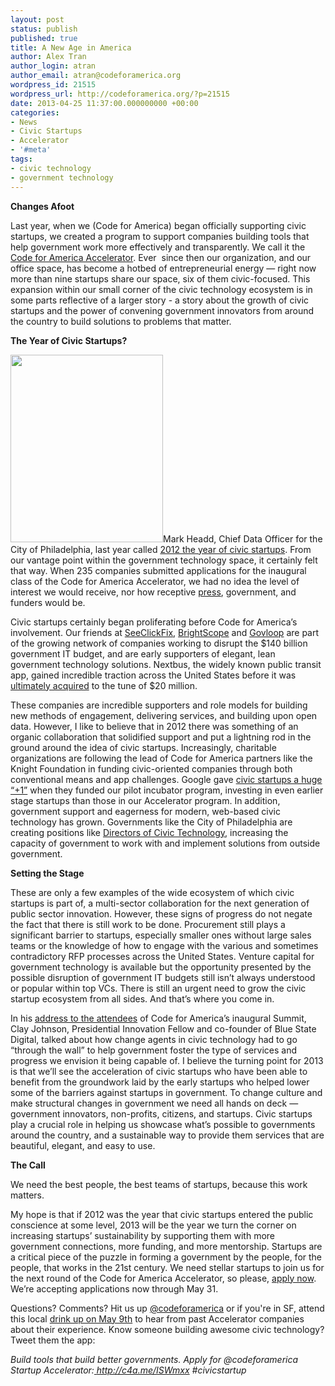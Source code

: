 ```yaml
---
layout: post
status: publish
published: true
title: A New Age in America
author: Alex Tran
author_login: atran
author_email: atran@codeforamerica.org
wordpress_id: 21515
wordpress_url: http://codeforamerica.org/?p=21515
date: 2013-04-25 11:37:00.000000000 +00:00
categories:
- News
- Civic Startups
- Accelerator
- '#meta'
tags:
- civic technology
- government technology
---
```

<strong>Changes Afoot</strong>

<strong></strong>Last year, when we (Code for America) began officially supporting civic startups, we created a program to support companies building tools that help government work more effectively and transparently. We call it the <a href="http://codeforamerica.org/accelerator" target="_blank">Code for America Accelerator</a>. Ever  since then our organization, and our office space, has become a hotbed of entrepreneurial energy — right now more than nine startups share our space, six of them civic-focused. This expansion within our small corner of the civic technology ecosystem is in some parts reflective of a larger story - a story about the growth of civic startups and the power of convening government innovators from around the country to build solutions to problems that matter.

<strong>The Year of Civic Startups?</strong>

<a href="http://codeforamerica.org/wp-content/uploads/2013/04/door_sign.jpg"><img class="alignleft size-medium wp-image-21517" title="door_sign" src="http://codeforamerica.org/wp-content/uploads/2013/04/door_sign-244x300.jpg" alt="" width="244" height="300" /></a>Mark Headd, Chief Data Officer for the City of Philadelphia, last year called <a href="http://govfresh.com/2012/01/five-things-governments-can-do-to-encourage-civic-startups/">2012 the year of civic startups</a>. From our vantage point within the government technology space, it certainly felt that way. When 235 companies submitted applications for the inaugural class of the Code for America Accelerator, we had no idea the level of interest we would receive, nor how receptive <a href="http://mashable.com/2012/10/17/code-for-america-tech-government/">press</a>, government, and funders would be.

Civic startups certainly began proliferating before Code for America’s involvement. Our friends at <a href="http://www.seeclickfix.com/">SeeClickFix</a>, <a href="http://www.brightscope.com/">BrightScope</a> and <a href="http://www.govloop.com/">Govloop</a> are part of the growing network of companies working to disrupt the $140 billion government IT budget, and are early supporters of elegant, lean government technology solutions. Nextbus, the widely known public transit app, gained incredible traction across the United States before it was <a href="http://www.cubic.com/News/Press-Releases/ID/732/Cubic-Transportation-Systems-Acquires-NextBus-Inc-Leader-in-Real-Time-Passenger-Information-Solutions">ultimately acquired</a> to the tune of $20 million.

These companies are incredible supporters and role models for building new methods of engagement, delivering services, and building upon open data. However, I like to believe that in 2012 there was something of an organic collaboration that solidified support and put a lightning rod in the ground around the idea of civic startups. Increasingly, charitable organizations are following the lead of Code for America partners like the Knight Foundation in funding civic-oriented companies through both conventional means and app challenges. Google gave <a href="http://blog.google.org/2013/01/promoting-civic-innovation-through.html">civic startups a huge “+1”</a> when they funded our pilot incubator program, investing in even earlier stage startups than those in our Accelerator program. In addition, government support and eagerness for modern, web-based civic technology has grown. Governments like the City of Philadelphia are creating positions like <a href="http://techpresident.com/news/23373/what-philadelphias-new-director-civic-technology-there-do">Directors of Civic Technology</a>, increasing the capacity of government to work with and implement solutions from outside government.
<p dir="ltr"><strong>Setting the Stage</strong></p>
These are only a few examples of the wide ecosystem of which civic startups is part of, a multi-sector collaboration for the next generation of public sector innovation. However, these signs of progress do not negate the fact that there is still work to be done. Procurement still plays a significant barrier to startups, especially smaller ones without large sales teams or the knowledge of how to engage with the various and sometimes contradictory RFP processes across the United States. Venture capital for government technology is available but the opportunity presented by the possible disruption of government IT budgets still isn’t always understood or popular within top VCs. There is still an urgent need to grow the civic startup ecosystem from all sides. And that’s where you come in.

In his <a href="http://cfasummit.org/videos/cjoh/">address to the attendees</a> of Code for America’s inaugural Summit, Clay Johnson, Presidential Innovation Fellow and co-founder of Blue State Digital, talked about how change agents in civic technology had to go “through the wall” to help government foster the type of services and progress we envision it being capable of. I believe the turning point for 2013 is that we’ll see the acceleration of civic startups who have been able to benefit from the groundwork laid by the early startups who helped lower some of the barriers against startups in government. To change culture and make structural changes in government we need all hands on deck — government innovators, non-profits, citizens, and startups. Civic startups play a crucial role in helping us showcase what’s possible to governments around the country, and a sustainable way to provide them services that are beautiful, elegant, and easy to use.

<strong>The Call</strong>

<strong></strong>We need the best people, the best teams of startups, because this work matters.

My hope is that if 2012 was the year that civic startups entered the public conscience at some level, 2013 will be the year we turn the corner on increasing startups’ sustainability by supporting them with more government connections, more funding, and more mentorship. Startups are a critical piece of the puzzle in forming a government by the people, for the people, that works in the 21st century. We need stellar startups to join us for the next round of the Code for America Accelerator, so please, <a href="http://www.codeforamerica.org/accelerator">apply now</a>. We’re accepting applications now through May 31.

Questions? Comments? Hit us up <a href="http://twitter.com/codeforamerica" target="_blank">@codeforamerica</a> or if you're in SF, attend this local <a href="http://cfadrinkupsf.eventbrite.com/">drink up on May 9th</a> to hear from past Accelerator companies about their experience. Know someone building awesome civic technology? Tweet them the app:

<em>Build tools that build better governments. Apply for @codeforamerica Startup Accelerator:<a href="http://c4a.me/ISWmxx"> http://c4a.me/ISWmxx</a> #civicstartup</em>
